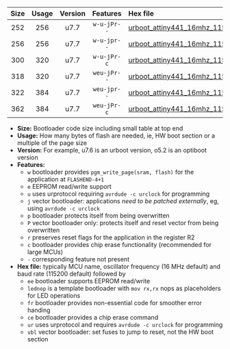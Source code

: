 |Size|Usage|Version|Features|Hex file|
|:-:|:-:|:-:|:-:|:--|
|252|256|u7.7|`w-u-jPr--`|[urboot_attiny441_16mhz_115200bps_lednop_ur_vbl.hex](https://raw.githubusercontent.com/stefanrueger/urboot.hex/main/mcus/attiny441/fcpu_16mhz/115200_bps/urboot_attiny441_16mhz_115200bps_lednop_ur_vbl.hex)|
|256|256|u7.7|`w-u-jpr--`|[urboot_attiny441_16mhz_115200bps_lednop_fr_ur_vbl.hex](https://raw.githubusercontent.com/stefanrueger/urboot.hex/main/mcus/attiny441/fcpu_16mhz/115200_bps/urboot_attiny441_16mhz_115200bps_lednop_fr_ur_vbl.hex)|
|300|320|u7.7|`w-u-jPr-c`|[urboot_attiny441_16mhz_115200bps_lednop_fr_ce_ur_vbl.hex](https://raw.githubusercontent.com/stefanrueger/urboot.hex/main/mcus/attiny441/fcpu_16mhz/115200_bps/urboot_attiny441_16mhz_115200bps_lednop_fr_ce_ur_vbl.hex)|
|318|320|u7.7|`weu-jPr--`|[urboot_attiny441_16mhz_115200bps_ee_lednop_ur_vbl.hex](https://raw.githubusercontent.com/stefanrueger/urboot.hex/main/mcus/attiny441/fcpu_16mhz/115200_bps/urboot_attiny441_16mhz_115200bps_ee_lednop_ur_vbl.hex)|
|322|384|u7.7|`weu-jpr--`|[urboot_attiny441_16mhz_115200bps_ee_lednop_fr_ur_vbl.hex](https://raw.githubusercontent.com/stefanrueger/urboot.hex/main/mcus/attiny441/fcpu_16mhz/115200_bps/urboot_attiny441_16mhz_115200bps_ee_lednop_fr_ur_vbl.hex)|
|362|384|u7.7|`weu-jPr-c`|[urboot_attiny441_16mhz_115200bps_ee_lednop_fr_ce_ur_vbl.hex](https://raw.githubusercontent.com/stefanrueger/urboot.hex/main/mcus/attiny441/fcpu_16mhz/115200_bps/urboot_attiny441_16mhz_115200bps_ee_lednop_fr_ce_ur_vbl.hex)|

- **Size:** Bootloader code size including small table at top end
- **Usage:** How many bytes of flash are needed, ie, HW boot section or a multiple of the page size
- **Version:** For example, u7.6 is an urboot version, o5.2 is an optiboot version
- **Features:**
  + `w` bootloader provides `pgm_write_page(sram, flash)` for the application at `FLASHEND-4+1`
  + `e` EEPROM read/write support
  + `u` uses urprotocol requiring `avrdude -c urclock` for programming
  + `j` vector bootloader: applications *need to be patched externally*, eg, using `avrdude -c urclock`
  + `p` bootloader protects itself from being overwritten
  + `P` vector bootloader only: protects itself and reset vector from being overwritten
  + `r` preserves reset flags for the application in the register R2
  + `c` bootloader provides chip erase functionality (recommended for large MCUs)
  + `-` corresponding feature not present
- **Hex file:** typically MCU name, oscillator frequency (16 MHz default) and baud rate (115200 default) followed by
  + `ee` bootloader supports EEPROM read/write
  + `lednop` is a template bootloader with `mov rx,rx` nops as placeholders for LED operations
  + `fr` bootloader provides non-essential code for smoother error handing
  + `ce` bootloader provides a chip erase command
  + `ur` uses urprotocol and requires `avrdude -c urclock` for programming
  + `vbl` vector bootloader: set fuses to jump to reset, not the HW boot section
